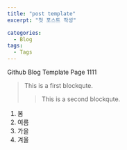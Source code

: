 ```yaml
---
title: "post template"
excerpt: "첫 포스트 작성"

categories:
  - Blog
tags:
  - Tags
---
```


Github Blog Template Page 
1111
> This is a first blockqute. 
>> This is a second blockqute. 

1. 봄
2. 여름
3. 가을
4. 겨울
